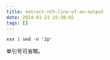 ```yaml
---
title: extract-nth-line-of-an-output
date: 2024-01-21 15:38:02
tags: []
---
```

```
xxx | sed -n '2p'
```

单引号可省略。

